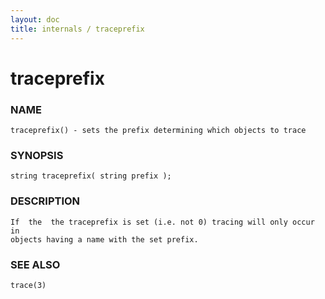```yaml
---
layout: doc
title: internals / traceprefix
---
```

# traceprefix

### NAME

    traceprefix() - sets the prefix determining which objects to trace

### SYNOPSIS

    string traceprefix( string prefix );

### DESCRIPTION

    If  the  the traceprefix is set (i.e. not 0) tracing will only occur in
    objects having a name with the set prefix.

### SEE ALSO

    trace(3)

